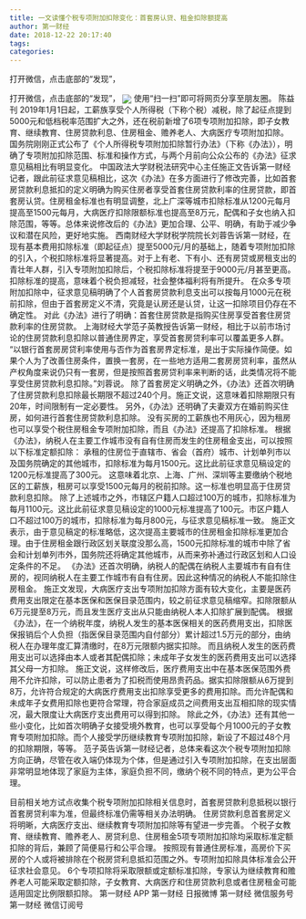 ```yaml
---
title: 一文读懂个税专项附加扣除变化：首套房认贷、租金扣除额提高
author: 第一财经
date: 2018-12-22 20:17:40
tags: 
categories: 
---
```

打开微信，点击底部的“发现”，
<!-- more -->
打开微信，点击底部的“发现”，
<img align="center" border="0" src="https://imgcdn.yicai.com/uppics/images/2018/12/383a3ed47b2272b9f68b2310303966e5.jpg" />
使用“扫一扫”即可将网页分享至朋友圈。
陈益刊
2019年1月1日起，工薪族享受个人所得税（下称个税）减税，除了起征点提到5000元和低档税率范围扩大之外，还在税前新增了6项专项附加扣除，即子女教育、继续教育、住房贷款利息、住房租金、赡养老人、大病医疗专项附加扣除。
国务院刚刚正式公布了《个人所得税专项附加扣除暂行办法》（下称《办法》），明确了专项附加扣除范围、标准和操作方式，与两个月前向公众公布的《办法》征求意见稿相比有明显变化。
中国政法大学财税法研究中心主任施正文告诉第一财经记者，跟此前征求意见稿相比，这次《办法》在多方面进行了修改完善，比如首套房贷款利息抵扣的定义明确为购买住房者享受首套住房贷款利率的住房贷款，即首套房认贷。住房租金标准也有明显调整，北上广深等城市扣除标准从1200元每月提高至1500元每月，大病医疗扣除限额标准也提高至8万元，配偶和子女也纳入扣除范围，等等。总体来说修改后的《办法》更加合理、公平、明确，有助于减少争议和潜在风险，更好地实施。
西南财经大学财税学院院长刘蓉告诉第一财经，在现有基本费用扣除标准（即起征点）提至5000元/月的基础上，随着专项附加扣除的引入，个税扣除标准将显著提高。对于上有老、下有小、还有房贷或房租支出的青壮年人群，引入专项附加扣除后，个税扣除标准将提至于9000元/月甚至更高。扣除标准的提高，意味着个税负担减轻，社会整体福利将有所提升。
在众多专项附加扣除中，征求意见稿明确了个人首套房贷款利息支出可以按每月1000元在税前扣除，但由于首套房定义不清，究竟是认房还是认贷，让这一扣除项目仍存在不确定性。
对此《办法》进行了明确：首套住房贷款是指购买住房享受首套住房贷款利率的住房贷款。
上海财经大学范子英教授告诉第一财经，相比于以前市场讨论的住房贷款利息扣除以普通住房界定，享受首套房贷利率可以覆盖更多人群。
“以银行首套房房贷利率使用与否作为首套房界定标准，是出于实际操作简便。如果个人为了改善住房条件，置换一套房，在一些地方适用二套房房贷利率，虽然从产权角度来说仍只有一套房，但是按照首套房贷利率来判断的话，此类情况将不能享受住房贷款利息扣除。”刘蓉说。
除了首套房定义明确之外，《办法》还首次明确了住房贷款利息扣除最长期限不超过240个月。施正文说，这意味着扣除期限只有20年，时间限制有一定必要性。
另外，《办法》还明确了夫妻双方在婚前购买住房，如何进行首套住房贷款利息扣除。
没有买房的工薪族也不用灰心，因为租房也可以享受个税住房租金专项附加扣除，而且《办法》还提高了扣除标准。
根据《办法》，纳税人在主要工作城市没有自有住房而发生的住房租金支出，可以按照以下标准定额扣除：
承租的住房位于直辖市、省会（首府）城市、计划单列市以及国务院确定的其他城市，扣除标准为每月1500元。这比此前征求意见稿设定的1200元标准提高了300元。
这意味着北京、上海、广州、深圳等主要缴纳个税地区的工薪族，租房可以享受1500元每月的税前扣除。这一标准也明显高于住房贷款利息扣除。
除了上述城市之外，市辖区户籍人口超过100万的城市，扣除标准为每月1100元。这比此前征求意见稿设定的1000元标准提高了100元。市区户籍人口不超过100万的城市，扣除标准为每月800元，与征求意见稿标准一致。
施正文表示，由于意见稿定的标准略低，这次提高主要城市的住房租金扣除标准更加合理。由于住房租金跟行政区划关联度没那么高，1500元扣除标准的城市中除了省会和计划单列市外，国务院还将确定其他城市，从而来弥补通过行政区划和人口设定条件的不足。
《办法》还首次明确，纳税人的配偶在纳税人主要城市有自有住房的，视同纳税人在主要工作城市有自有住房。因此这种情况的纳税人不能扣除住房租金。
施正文发现，大病医疗支出专项附加扣除方面有较大变化，主要是医药费用支出限定在基本医保和医保目录范围内，较之前征求意见稿缩窄。扣除限额从6万元提至8万元，而且发生医疗支出从只能由纳税人本人扣除扩展到配偶。
根据《办法》，在一个纳税年度，纳税人发生的基本医保相关的医药费用支出，扣除医保报销后个人负担（指医保目录范围内自付部分）累计超过1.5万元的部分，由纳税人在办理年度汇算清缴时，在8万元限额内据实扣除。
而且纳税人发生的医药费用支出可以选择由本人或者其配偶扣除；未成年子女发生的医药费用支出可以选择其父母一方扣除。
施正文说，这样修改后，医疗费用支出中在基本医保范围外费用不允许扣除，可以防止患者为了扣税而使用昂贵药品。据实扣除限额从6万提到8万，允许符合规定的大病医疗费用支出扣除享受更多的费用扣除。而允许配偶和未成年子女费用扣除也更符合常理，符合家庭成员之间费用支出互相扣除的现实情况，最大限度让大病医疗支出费用可以得到扣除。
除此之外，《办法》还有其他一些小变化，比如首次明确子女接受境外教育，也可以享受每个月1000元的子女教育专项附加扣除。而个人接受学历继续教育专项附加扣除，新设了不超过48个月的扣除期限，等等。
范子英告诉第一财经记者，总体来看这次个税专项附加扣除方向正确，尽管在收入端仍体现为个体，但是通过引入专项附加扣除，在支出层面非常明显地体现了家庭为主体，家庭负担不同，缴纳个税不同的特点，更为公平合理。
 
 
目前相关地方试点收集个税专项附加扣除相关信息时，首套房贷款利息抵税以银行首套房贷利率为准，但最终标准仍需等相关办法明确。
住房贷款利息首套房定义将明晰，大病医疗支出、继续教育专项附加扣除等有望进一步完善。
个税子女教育、继续教育、赡养老人、房贷利息、住房租金5项专项附加扣除均采取标准定额扣除的背后，兼顾了简便易行和公平合理。
按照现有普通住房标准，高房价下买房的个人或将被排除在个税房贷利息抵扣范围之外。专项附加扣除具体标准会公开征求社会意见。
6个专项扣除将采取限额或定额标准扣除，专家认为继续教育和赡养老人可能采取定额扣除，子女教育、大病医疗和住房贷款利息或者住房租金可能适用固定比例限额扣除。
第一财经
APP
第一财经
日报微博
第一财经
微信服务号
第一财经
微信订阅号
